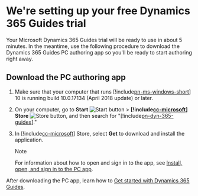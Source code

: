 # We're setting up your free Dynamics 365 Guides trial

Your Microsoft Dynamics 365 Guides trial will be ready to use in about 5 minutes. In the meantime, use the following procedure to download the Dynamics 365 Guides PC authoring app so you'll be ready to start authoring right away.

## Download the PC authoring app

1. Make sure that your computer that runs [!include[pn-ms-windows-short](../includes/pn-ms-windows-short.md)] 10 is running build 10.0.17134 (April 2018 update) or later.

2. On your computer, go to **Start** ![Start button](media/windows-button.png "Start button") \> **[!include[cc-microsoft](../includes/cc-microsoft.md)] Store** ![Store button](media/store-button.png "Store button"), and then search for "[!include[pn-dyn-365-guides](../includes/pn-dyn-365-guides.md)]."

3. In [!include[cc-microsoft](../includes/cc-microsoft.md)] Store, select **Get** to download and install the application.

    > [!NOTE]
    > For information about how to open and sign in to the app, see [Install, open, and sign in to the PC app](install-sign-in-pc-app.md).

After downloading the PC app, learn how to [Get started with Dynamics 365 Guides](get-started.md). 
